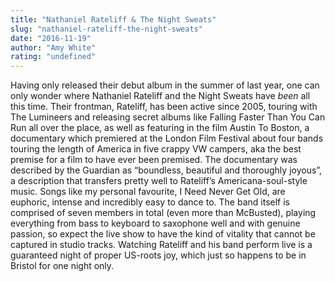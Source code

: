 ```yaml
---
title: "Nathaniel Rateliff & The Night Sweats"
slug: "nathaniel-rateliff-the-night-sweats"
date: "2016-11-19"
author: "Amy White"
rating: "undefined"
---
```


Having only released their debut album in the summer of last year, one can only wonder where Nathaniel Rateliff and the Night Sweats have _been_ all this time. Their frontman, Rateliff, has been active since 2005, touring with The Lumineers and releasing secret albums like Falling Faster Than You Can Run all over the place, as well as featuring in the film Austin To Boston, a documentary which premiered at the London Film Festival about four bands touring the length of America in five crappy VW campers, aka the best premise for a film to have ever been premised. The documentary was described by the Guardian as “boundless, beautiful and thoroughly joyous”, a description that transfers pretty well to Rateliff’s Americana-soul-style music. Songs like my personal favourite, I Need Never Get Old, are euphoric, intense and incredibly easy to dance to. The band itself is comprised of seven members in total (even more than McBusted), playing everything from bass to keyboard to saxophone well and with genuine passion, so expect the live show to have the kind of vitality that cannot be captured in studio tracks. Watching Rateliff and his band perform live is a guaranteed night of proper US-roots joy, which just so happens to be in Bristol for one night only.
